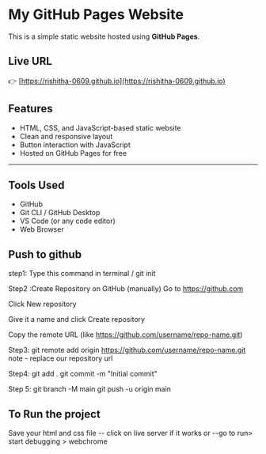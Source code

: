 # My GitHub Pages Website

This is a simple static website hosted using **GitHub Pages**.

## Live URL

👉 [https://rishitha-0609.github.io](https://rishitha-0609.github.io)

## Features

- HTML, CSS, and JavaScript-based static website  
- Clean and responsive layout  
- Button interaction with JavaScript  
- Hosted on GitHub Pages for free

---

##  Tools Used

- GitHub  
- Git CLI / GitHub Desktop  
- VS Code (or any code editor)  
- Web Browser

## Push to github
step1: Type this command in terminal / git init

Step2 :Create Repository on GitHub (manually) Go to https://github.com

Click New repository

Give it a name and click Create repository

Copy the remote URL (like https://github.com/username/repo-name.git)

Step3: git remote add origin https://github.com/username/repo-name.git note - replace our repository url

Step4: git add . git commit -m "Initial commit"

Step 5: git branch -M main git push -u origin main

## To Run the project
Save your html and css file -- click on live server if it works or --go to run> start debugging > webchrome

